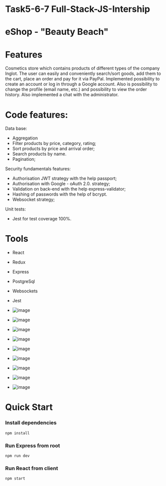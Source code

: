 # Task5-6-7 Full-Stack-JS-Intership

# eShop - "Beauty Beach"

# Features

Cosmetics store which contains products of different types of the company Inglot.
The user can easily and conveniently search/sort goods, add them to the cart, place an order and pay for it via PayPal. Implemented possibility to create an account or log in through a Google account. Also is possibility to change the profile (email name, etc.) and possibility to view the order history. Also implemented a chat with the administrator.

# Code features:

Data base:
- Aggregation
- Filter products by price, category, rating;
- Sort products by price and arrival order;
- Search products by name.
- Pagination;

Security fundamentals features:
- Authorisation JWT strategy with the help passport;
- Authorisation with Google - oAuth 2.0. strategy;
- Validation on back-end with the help express-validator;
- Hashing of passwords with the help of bcrypt.
- Websocket strategy;

Unit tests:
- Jest for test coverage 100%.

# Tools

- React
- Redux
- Express
- PostgreSql
- Websockets
- Jest

- ![image](https://user-images.githubusercontent.com/55590609/116199056-5f627b80-a73f-11eb-8e5b-7615e5e09e27.png)
- ![image](https://user-images.githubusercontent.com/55590609/116199173-7c974a00-a73f-11eb-94b7-fbee1ad6529c.png)
- ![image](https://user-images.githubusercontent.com/55590609/116199215-8a4ccf80-a73f-11eb-822b-3a91c412fa36.png)
- ![image](https://user-images.githubusercontent.com/55590609/116199326-abadbb80-a73f-11eb-88c3-86f20ceef4ec.png)
- ![image](https://user-images.githubusercontent.com/55590609/116199380-b8321400-a73f-11eb-96f5-1a9d0b79e5d5.png)
- ![image](https://user-images.githubusercontent.com/55590609/116199422-c5e79980-a73f-11eb-92a0-9d112e3b33da.png)
- ![image](https://user-images.githubusercontent.com/55590609/116199508-dc8df080-a73f-11eb-9b40-88eba8748111.png)
- ![image](https://user-images.githubusercontent.com/55590609/116199553-ec0d3980-a73f-11eb-9c49-7c057ef55ca5.png)
- ![image](https://user-images.githubusercontent.com/55590609/116199628-00e9cd00-a740-11eb-883c-de9f3c371799.png)

# Quick Start

### Install dependencies

```
npm install
```

### Run Express from root

```
npm run dev
```

### Run React from client

```
npm start

```
